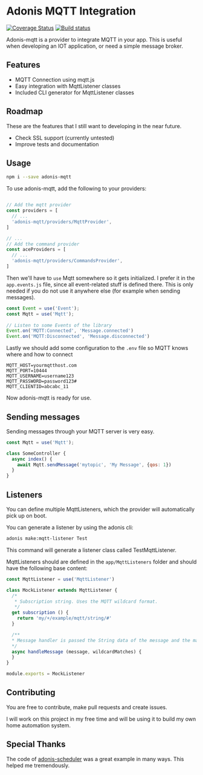 # Adonis MQTT Integration

[![Coverage Status](https://coveralls.io/repos/github/Morlack/adonis-mqtt/badge.svg?branch=master)](https://coveralls.io/github/Morlack/adonis-mqtt?branch=master)
[![Build status](https://ci.appveyor.com/api/projects/status/ox5qs72l40kxci34/branch/master?svg=true)](https://ci.appveyor.com/project/Morlack/adonis-mqtt/branch/master)

Adonis-mqtt is a provider to integrate MQTT in your app. This is useful when developing an IOT application, or need a simple message broker.

## Features
- MQTT Connection using mqtt.js
- Easy integration with MqttListener classes
- Included CLI generator for MqttListener classes

## Roadmap
These are the features that I still want to developing in the near future.

- Check SSL support (currently untested)
- Improve tests and documentation

## Usage

```bash
npm i --save adonis-mqtt
```

To use adonis-mqtt, add the following to your providers:

```js

// Add the mqtt provider
const providers = [
  // ...
  'adonis-mqtt/providers/MqttProvider',
]

// ...
// Add the command provider
const aceProviders = [
  // ...
  'adonis-mqtt/providers/CommandsProvider',
]
```

Then we'll have to `use` Mqtt somewhere so it gets initialized. I prefer it in the `app.events.js` file, since all event-related stuff is defined there. 
This is only needed if you do not use it anywhere else (for example when sending messages).

```js
const Event = use('Event');
const Mqtt = use('Mqtt');
   
// Listen to some Events of the library
Event.on('MQTT:Connected', 'Message.connected')
Event.on('MQTT:Disconnected', 'Message.disconnected')
```

Lastly we should add some configuration to the `.env` file so MQTT knows where and how to connect

```
MQTT_HOST=yourmqtthost.com
MQTT_PORT=10444
MQTT_USERNAME=username123
MQTT_PASSWORD=password123#
MQTT_CLIENTID=abcabc_11
```

Now adonis-mqtt is ready for use. 

## Sending messages

Sending messages through your MQTT server is very easy.

```js
const Mqtt = use('Mqtt');

class SomeController {
  async index() {
    await Mqtt.sendMessage('mytopic', 'My Message', {qos: 1})
  }
}

```

## Listeners
You can define multiple MqttListeners, which the provider will automatically pick up on boot.

You can generate a listener by using the adonis cli:

```bash
adonis make:mqtt-listener Test
```

This command will generate a listener class called TestMqttListener.

MqttListeners should are defined in the `app/MqttListeners` folder and should have the following base content:

```js
const MqttListener = use('MqttListener')

class MockListener extends MqttListener {
  /*
   * Subscription string. Uses the MQTT wildcard format.
   */
  get subscription () {
    return 'my/+/example/mqtt/string/#'
  }

  /**
  * Message handler is passed the String data of the message and the matched wildcard values
  */
  async handleMessage (message, wildcardMatches) {
  }
}

module.exports = MockListener

```

## Contributing
You are free to contribute, make pull requests and create issues. 

I will work on this project in my free time and will be using it to build my own home automation system. 

## Special Thanks

The code of [adonis-scheduler](https://github.com/nrempel/adonis-scheduler/) was a great example in many ways. This helped me tremendously. 
